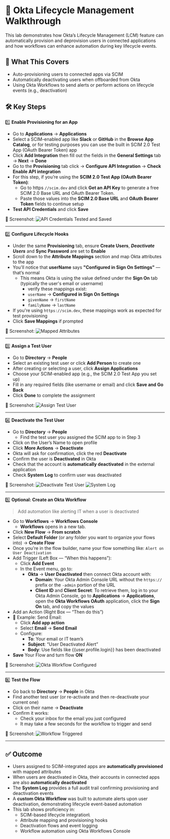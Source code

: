 # 🔄 Okta Lifecycle Management Walkthrough

This lab demonstrates how Okta’s Lifecycle Management (LCM) feature can automatically provision and deprovision users in connected applications and how workflows can enhance automation during key lifecycle events.

## 📝 What This Covers
- Auto-provisioning users to connected apps via SCIM
- Automatically deactivating users when offboarded from Okta
- Using Okta Workflows to send alerts or perform actions on lifecycle events (e.g., deactivation)

## 🛠️ Key Steps

1️⃣ **Enable Provisioning for an App**
   - Go to **Applications** → **Applications**
   - Select a SCIM-enabled app like **Slack** or **GitHub** in the **Browse App Catalog**, or for testing purposes you can use the built in SCIM 2.0 Test App (OAuth Bearer Token) app 
   - Click **Add Integration** then fill out the fields in the **General Settings** tab → **Next** → **Done**
   - Go to the **Provisioning** tab click → **Configure API Integration** → **Check Enable API integration**
   - For this step, if you’re using the **SCIM 2.0 Test App (OAuth Bearer Token)**:
      - Go to https `//scim.dev` and click **Get an API Key** to generate a free SCIM 2.0 Base URL and OAuth Bearer Token.
      - Paste those values into the **SCIM 2.0 Base URL** and **OAuth Bearer Token** fields to continue setup
   - **Test API Credentials** and click **Save**

📸 Screenshot:
![API Credentials Tested and Saved](./screenshots/lifecycle-management/00api-credentials-success.png)

---

2️⃣ **Configure Lifecycle Hooks**
   - Under the same **Provisioning** tab, ensure **Create Users**, ***Deactivate Users*** and **Sync Password** are set to **Enable**
   - Scroll down to the **Attribute Mappings** section and map Okta attributes to the app
   - You'll notice that **userName** says **"Configured in Sign On Settings"** — that’s normal
      - This means Okta is using the value defined under the **Sign On** tab (typically the user's email or username)
         - verify these mappings exist:
         - `userName` → **Configured in Sign On Settings**
         - `givenName` → `firstName`
         - `familyName` → `lastName`
   - If you're using `https://scim.dev`, these mappings work as expected for test provisioning
   - Click **Save Mappings** if prompted

📸 Screenshot:
![Mapped Attributes](./screenshots/lifecycle-management/01mapped-attributes.png)

---
         
3️⃣ **Assign a Test User**
   - Go to **Directory** → **People**
   - Select an existing test user or click **Add Person** to create one
   - After creating or selecting a user, click **Assign Applications**
   - Choose your SCIM-enabled app (e.g., the SCIM 2.0 Test App you set up)
   - Fill in any required fields (like username or email) and click **Save and Go Back**
   - Click **Done** to complete the assignment

📸 Screenshot:
![Assign Test User](./screenshots/lifecycle-management/02test-user-assigned.png)

---

4️⃣ **Deactivate the Test User**
   - Go to **Directory** → **People**
      - Find the test user you assigned the SCIM app to in Step 3
   - Click on the User’s Name to open profile
   - Click **More Actions** → **Deactivate**
   - Okta will ask for confirmation, click the red **Deactivate**
   - Confirm the user is **Deactivated** in Okta
   - Check that the account is **automatically deactivated** in the external application
   - Check **System Log** to confirm user was deactivated

📸 Screenshot:
![Deactivate Test User](./screenshots/lifecycle-management/03deactivation-confirmation.png)
![System Log](./screenshots/lifecycle-management/04system-log-confirmation.png)

---

5️⃣ **Optional: Create an Okta Workflow**
> Add automation like alerting IT when a user is deactivated
- Go to **Workflows** → **Workflows Console**
   - **Workflows** opens in a new tab.
- Click **New Flow** → **From scratch**
- Select **Default Folder** (or any folder you want to organize your flows into) → **Create Flow** 
- Once you're in the flow builder, name your flow something like: `Alert on User Deactivation`
-  Add Trigger (Left Box — “When this happens”):
   - Click **Add Event**
   - In the Event menu, go to:
      - **Okta** → **User Deactivated** then connect Okta account with:
         - **Domain**: Your Okta Admin Console URL without the `https://` prefix or the `-admin` portion of the URL
         - **Client ID** and **Client Secret**: To retrieve them, log in to your Okta Admin Console, go to **Applications** → **Applications**, open the **Okta Workflows OAuth** application, click the **Sign On** tab, and copy the values
- Add an Action (Right Box — “Then do this”)
- 📧  Example: Send Email:
  - Click **Add app action**
   - Select **Email** → **Send Email**
   - Configure:
     - **To**: Your email or IT team’s
      - **Subject**: “User Deactivated Alert”
      - **Body**: Use fields like {{user.profile.login}} has been deactivated
- **Save** Your Flow and turn flow **ON**
  
📸 Screenshot:
![Okta Workflow Configured](./screenshots/lifecycle-management/05okta-workflow-on.png)

---

6️⃣ **Test the Flow**
- Go back to **Directory** → **People** in Okta
- Find another test user (or re-activate and then re-deactivate your current one)
- Click on their name → **Deactivate**
- Confirm it works:
   - Check your inbox for the email you just configured
   - It may take a few seconds for the workflow to trigger and send

📸 Screenshot:
![Workflow Triggered](./screenshots/lifecycle-management/06workflow-triggered.png)

---

## ✅ Outcome
- Users assigned to SCIM-integrated apps are **automatically provisioned** with mapped attributes 
- When users are deactivated in Okta, their accounts in connected apps are also **automatically deactivated**
- The **System Log** provides a full audit trail confirming provisioning and deactivation events
- A **custom Okta Workflow** was built to automate alerts upon user deactivation, demonstrating lifecycle event-based automation
- This lab shows proficiency in:
   - SCIM-based lifecycle integration\
   - Attribute mapping and provisioning hooks
   - Deactivation flows and event logging
   - Workflow automation using Okta Workflows Console

